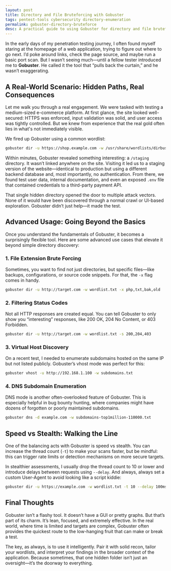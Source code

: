 ```yaml
---
layout: post
title: Directory and File Bruteforcing with Gobuster
tags: pentest-tools cybersecurity directory-enumeration
permalink: gobuster-directory-bruteforce
desc: A practical guide to using Gobuster for directory and file bruteforcing in web application penetration testing.
---
```


In the early days of my penetration testing journey, I often found myself staring at the homepage of a web application, trying to figure out where to go next. I’d poke around links, check the page source, and maybe run a basic port scan. But I wasn’t seeing much—until a fellow tester introduced me to **Gobuster**. He called it the tool that “pulls back the curtain,” and he wasn’t exaggerating.

## A Real-World Scenario: Hidden Paths, Real Consequences

Let me walk you through a real engagement. We were tasked with testing a medium-sized e-commerce platform. At first glance, the site looked well-secured: HTTPS was enforced, input validation was solid, and user access was tightly controlled. But we knew from experience that the real gold often lies in what's not immediately visible.

We fired up Gobuster using a common wordlist:

```bash
gobuster dir -u https://shop.example.com -w /usr/share/wordlists/dirbuster/directory-list-2.3-medium.txt -t 50 -o results.txt
```

Within minutes, Gobuster revealed something interesting: a `/staging` directory. It wasn’t linked anywhere on the site. Visiting it led us to a staging version of the website—identical to production but using a different backend database and, most importantly, no authentication. From there, we found test user data, internal documentation, and even an exposed `.env` file that contained credentials to a third-party payment API.

That single hidden directory opened the door to multiple attack vectors. None of it would have been discovered through a normal crawl or UI-based exploration. Gobuster didn’t just help—it made the test.

## Advanced Usage: Going Beyond the Basics

Once you understand the fundamentals of Gobuster, it becomes a surprisingly flexible tool. Here are some advanced use cases that elevate it beyond simple directory discovery:

### 1. **File Extension Brute Forcing**

Sometimes, you want to find not just directories, but specific files—like backups, configurations, or source code snippets. For that, the `-x` flag comes in handy.

```bash
gobuster dir -u http://target.com -w wordlist.txt -x php,txt,bak,old
```

### 2. **Filtering Status Codes**

Not all HTTP responses are created equal. You can tell Gobuster to only show you “interesting” responses, like 200 OK, 204 No Content, or 403 Forbidden.

```bash
gobuster dir -u http://target.com -w wordlist.txt -s 200,204,403
```

### 3. **Virtual Host Discovery**

On a recent test, I needed to enumerate subdomains hosted on the same IP but not listed publicly. Gobuster’s vhost mode was perfect for this:

```bash
gobuster vhost -u http://192.168.1.100 -w subdomains.txt
```

### 4. **DNS Subdomain Enumeration**

DNS mode is another often-overlooked feature of Gobuster. This is especially helpful in bug bounty hunting, where companies might have dozens of forgotten or poorly maintained subdomains.

```bash
gobuster dns -d example.com -w subdomains-top1million-110000.txt
```

## Speed vs Stealth: Walking the Line

One of the balancing acts with Gobuster is speed vs stealth. You can increase the thread count (`-t`) to make your scans faster, but be mindful: this can trigger rate limits or detection mechanisms on more secure targets.

In stealthier assessments, I usually drop the thread count to 10 or lower and introduce delays between requests using `--delay`. And always, always set a custom User-Agent to avoid looking like a script kiddie:

```bash
gobuster dir -u https://example.com -w wordlist.txt -t 10 --delay 100ms -a "Mozilla/5.0 (Pentest by ChatGPT)"
```

## Final Thoughts

Gobuster isn’t a flashy tool. It doesn’t have a GUI or pretty graphs. But that’s part of its charm. It’s lean, focused, and extremely effective. In the real world, where time is limited and targets are complex, Gobuster often provides the quickest route to the low-hanging fruit that can make or break a test.

The key, as always, is to use it intelligently. Pair it with solid recon, tailor your wordlists, and interpret your findings in the broader context of the application. Because sometimes, that one hidden folder isn’t just an oversight—it’s the doorway to everything.
